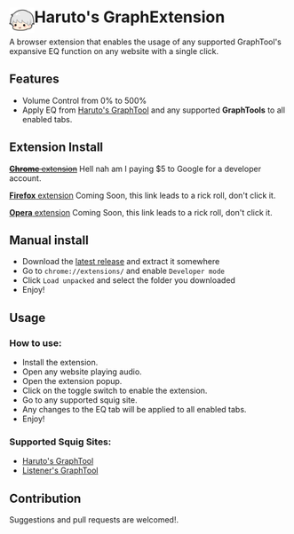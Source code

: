 # <img src="icons/icon.png" width="45" align="left"> Haruto's GraphExtension

A browser extension that enables the usage of any supported GraphTool's expansive EQ function on any website with a single click.

## Features

- Volume Control from 0% to 500%
- Apply EQ from [Haruto's GraphTool](https://graphtool.harutohiroki.com/) and any supported **GraphTools** to all enabled tabs.

## Extension Install

~~[**Chrome** extension]()~~ Hell nah am I paying $5 to Google for a developer account.

[**Firefox** extension](https://www.youtube.com/watch?v=dQw4w9WgXcQ) Coming Soon, this link leads to a rick roll, don't click it.

[**Opera** extension](https://www.youtube.com/watch?v=dQw4w9WgXcQ) Coming Soon, this link leads to a rick roll, don't click it.

## Manual install

- Download the [latest release](https://github.com/HarutoHiroki/HarutoGraphExtension/releases/latest) and extract it somewhere
- Go to `chrome://extensions/` and enable `Developer mode`
- Click `Load unpacked` and select the folder you downloaded
- Enjoy!

## Usage
### How to use:
- Install the extension.
- Open any website playing audio.
- Open the extension popup.
- Click on the toggle switch to enable the extension.
- Go to any supported squig site.
- Any changes to the EQ tab will be applied to all enabled tabs.
- Enjoy!

### Supported Squig Sites:
- [Haruto's GraphTool](https://graphtool.harutohiroki.com/)
- [Listener's GraphTool](https://listener800.github.io/)


## Contribution

Suggestions and pull requests are welcomed!.